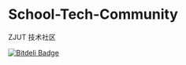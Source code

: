 School-Tech-Community
=====================

ZJUT 技术社区


[![Bitdeli Badge](https://d2weczhvl823v0.cloudfront.net/wangqianfront/zjut-community/trend.png)](https://bitdeli.com/free "Bitdeli Badge")
